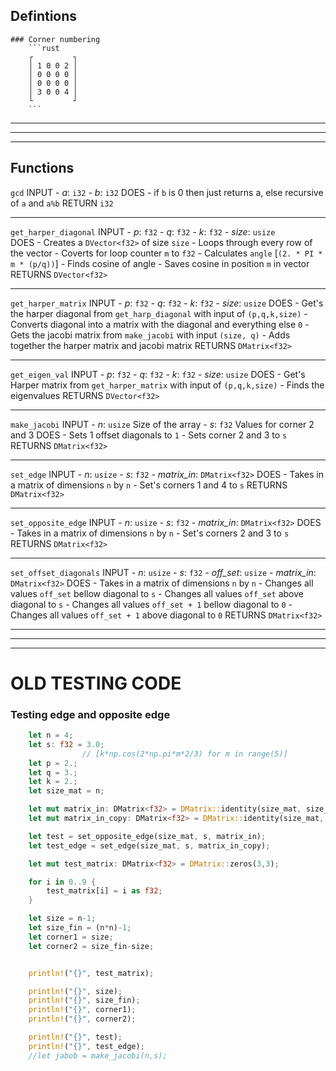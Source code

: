 ## Defintions

    ### Corner numbering
        ```rust
        ┌         ┐
        │ 1 0 0 2 │
        │ 0 0 0 0 │
        │ 0 0 0 0 │
        │ 3 0 0 4 │
        └         ┘
        ```

---
---
---

## Functions



`gcd`
    INPUT
        - *a*: `i32`
        - *b*: `i32`
    DOES
        - if `b` is 0 then just returns a, else recursive of `a` and `a%b`
    RETURN
        `i32`

---

`get_harper_diagonal`
    INPUT
        - *p*: `f32`
        - *q*: `f32`
        - *k*: `f32`
        - *size*: `usize`\
    DOES
        - Creates a `DVector<f32>` of size `size`
        - Loops through every row of the vector
            - Coverts for loop counter `m` to `f32`
            - Calculates `angle` [`(2. * PI * m * (p/q))`]
            - Finds cosine of angle
            - Saves cosine in position `m` in vector
    RETURNS
        `DVector<f32>`

---

`get_harper_matrix`
    INPUT
        - *p*: `f32`
        - *q*: `f32`
        - *k*: `f32`
        - *size*: `usize`
    DOES
        - Get's the harper diagonal from `get_harp_diagonal` with input of `(p,q,k,size)`
        - Converts diagonal into a matrix with the diagonal and everything else `0`
        - Gets the jacobi matrix from `make_jacobi` with input `(size, q)`
        - Adds together the harper matrix and jacobi matrix
    RETURNS
        `DMatrix<f32>`

---
`get_eigen_val` 
    INPUT
        - *p*: `f32`
        - *q*: `f32`
        - *k*: `f32`
        - *size*: `usize`
    DOES
        - Get's Harper matrix from `get_harper_matrix` with input of `(p,q,k,size)`
        - Finds the eigenvalues
    RETURNS
        `DVector<f32> `

---

`make_jacobi`
    INPUT
        - *n*: `usize`
            Size of the array
        - *s*: `f32`
            Values for corner 2 and 3
    DOES
        - Sets 1 offset diagonals to `1`
        - Sets corner 2 and 3 to `s`
    RETURNS
        `DMatrix<f32>`

---

`set_edge` 
    INPUT
        - *n*: `usize`
        - *s*: `f32`
        - *matrix_in*: `DMatrix<f32>`
    DOES
        - Takes in a matrix of dimensions `n` by `n`
        - Set's corners 1 and 4 to `s`
    RETURNS
        `DMatrix<f32>`

---

`set_opposite_edge` 
    INPUT
        - *n*: `usize`
        - *s*: `f32`
        - *matrix_in*: `DMatrix<f32>`
    DOES
        - Takes in a matrix of dimensions `n` by `n`
        - Set's corners 2 and 3 to `s`
    RETURNS
        `DMatrix<f32>`

---

`set_offset_diagonals`
    INPUT
        - *n*: `usize`
        - *s*: `f32`
        - *off_set*: `usize`
        - *matrix_in*: `DMatrix<f32>`
    DOES
        - Takes in a matrix of dimensions `n` by `n`
        - Changes all values `off_set` bellow diagonal to `s`
        - Changes all values `off_set` above diagonal to `s`
        - Changes all values `off_set + 1` bellow diagonal to `0`
        - Changes all values `off_set + 1` above diagonal to `0`
    RETURNS
        `DMatrix<f32>`

---
---
---






# OLD TESTING CODE

### Testing edge and opposite edge

```rust
    let n = 4;
    let s: f32 = 3.0;
                // [k*np.cos(2*np.pi*m*2/3) for m in range(5)]
    let p = 2.;
    let q = 3.;
    let k = 2.;
    let size_mat = n;

    let mut matrix_in: DMatrix<f32> = DMatrix::identity(size_mat, size_mat);
    let mut matrix_in_copy: DMatrix<f32> = DMatrix::identity(size_mat, size_mat);

    let test = set_opposite_edge(size_mat, s, matrix_in);
    let test_edge = set_edge(size_mat, s, matrix_in_copy);

    let mut test_matrix: DMatrix<f32> = DMatrix::zeros(3,3);

    for i in 0..9 {
        test_matrix[i] = i as f32;
    }

    let size = n-1;
    let size_fin = (n*n)-1;
    let corner1 = size;
    let corner2 = size_fin-size;


    println!("{}", test_matrix);

    println!("{}", size);
    println!("{}", size_fin);
    println!("{}", corner1);
    println!("{}", corner2);

    println!("{}", test);
    println!("{}", test_edge);
    //let jabob = make_jacobi(n,s);
```